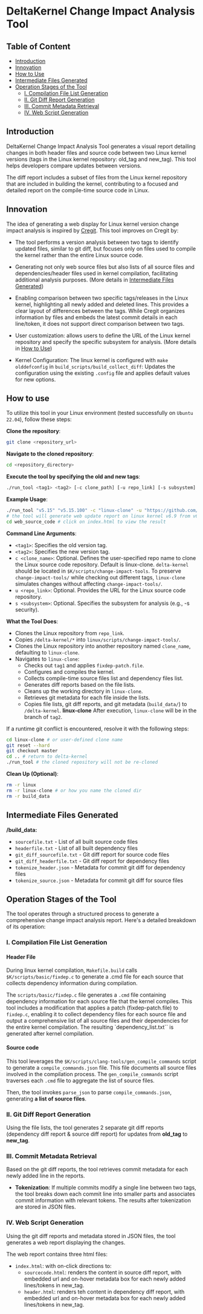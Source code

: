 # DeltaKernel Change Impact Analysis Tool

## Table of Content

- [Introduction](#introduction)
- [Innovation](#innovation)
- [How to Use](#how-to-use)
- [Intermediate Files Generated](#intermediate-files-generated)
- [Operation Stages of the Tool](#operation-stages-of-the-tool)
  - [I. Compilation File List Generation](#i-compilation-file-list-generation)
  - [II. Git Diff Report Generation](#ii-git-diff-report-generation)
  - [III. Commit Metadata Retrieval](#iii-commit-metadata-retrieval)
  - [IV. Web Script Generation](#iv-web-script-generation)

## Introduction

DeltaKernel Change Impact Analysis Tool generates a visual report detailing changes in both header files and source code between two Linux kernel versions (tags in the Linux kernel repository: old_tag and new_tag). This tool helps developers compare updates between versions.

The diff report includes a subset of files from the Linux kernel repository that are included in building the kernel, contributing to a focused and detailed report on the compile-time source code in Linux.

## Innovation

The idea of generating a web display for Linux kernel version change impact analysis is inspired by [Cregit](https://github.com/cregit/cregit). This tool improves on Cregit by:

- The tool performs a version analysis between two tags to identify updated files, similar to git diff, but focuses only on files used to compile the kernel rather than the entire Linux source code.

- Generating not only web source files but also lists of all source files and dependencies/header files used in kernel compilation, facilitating additional analysis purposes. (More details in [Intermediate Files Generated](#intermediate-files-generated))
- Enabling comparison between two specific tags/releases in the Linux kernel, highlighting all newly added and deleted lines. This provides a clear layout of differences between the tags. While Cregit organizes information by files and embeds the latest commit details in each line/token, it does not support direct comparison between two tags.
- User customization: allows users to define the URL of the Linux kernel repository and specify the specific subsystem for analysis. (More details in [How to Use](#how-to-use))
- Kernel Configuration: The linux kernel is configured with `make olddefconfig` in `build_scripts/build_collect_diff`: Updates the configuration using the existing `.config` file and applies default values for new options.

## How to use

To utilize this tool in your Linux environment (tested successfully on `Ubuntu 22.04`), follow these steps:

**Clone the repository**:

```bash
git clone <repository_url>
```

**Navigate to the cloned repository**:

```bash
cd <repository_directory>
```

**Execute the tool by specifying the old and new tags**:

```bash
./run_tool <tag1> <tag2> [-c clone_path] [-u repo_link] [-s subsystem]
```

**Example Usage**:

```bash
./run_tool "v5.15" "v5.15.100" -c "linux-clone" -u "https://github.com/torvalds/linux" -s "security"
# the tool will generate web update report on linux kernel v6.9 from v6.8 for security subsystem.
cd web_source_code # click on index.html to view the result 
```

**Command Line Arguments**:

- `<tag1>`: Specifies the old version tag.
- `<tag2>`: Specifies the new version tag.
- `c <clone_name>`: Optional. Defines the user-specified repo name to clone the Linux source code repository. Default is linux-clone. `delta-kernel` should be located in `$K/scripts/change-impact-tools`. To preserve `change-impact-tools/` while checking out different tags, `linux-clone` simulates changes without affecting `change-impact-tools/`.
- `u <repo_link>`: Optional. Provides the URL for the Linux source code repository.
- `s <subsystem>`: Optional. Specifies the subsystem for analysis (e.g., -s security).

**What the Tool Does**:

- Clones the Linux repository from `repo_link`.
- Copies `/delta-kernel/*` into `linux/scripts/change-impact-tools/`.
- Clones the Linux repository into another repository named `clone_name`, defaulting to `linux-clone`.
- Navigates to `linux-clone`:
  - Checks out `tag1` and applies `fixdep-patch.file`.
  - Configures and compiles the kernel.
  - Collects compile-time source files list and dependency files list.
  - Generates diff reports based on the file lists.
  - Cleans up the working directory in `linux-clone`.
  - Retrieves git metadata for each file inside the lists.
  - Copies file lists, git diff reports, and git metadata (`build_data/`) to `/delta-kernel`.
**linux-clone**
After execution, `linux-clone` will be in the branch of `tag2`.

If a runtime git conflict is encountered, resolve it with the following steps:

```bash
cd linux-clone # or user-defined clone name
git reset --hard
git checkout master
cd .. # return to delta-kernel
./run_tool # the cloned repository will not be re-cloned
```

**Clean Up (Optional)**:

```bash
rm -r linux
rm -r linux-clone # or how you name the cloned dir
rm -r build_data
```

## Intermediate Files Generated

**/build_data:**

- `sourcefile.txt` - List of all built source code files
- `headerfile.txt` - List of all built dependency files
- `git_diff_sourcefile.txt` - Git diff report for source code files
- `git_diff_headerfile.txt` - Git diff report for dependency files
- `tokenize_header.json` - Metadata for commit git diff for dependency files
- `tokenize_source.json` - Metadata for commit git diff for source files

## Operation Stages of the Tool

The tool operates through a structured process to generate a comprehensive change impact analysis report. Here's a detailed breakdown of its operation:

### I. Compilation File List Generation

#### Header File

During linux kernel compilation, `Makefile.build` calls `$K/scripts/basic/fixdep.c` to generate a .cmd file for each source that collects dependency information during compilation.

The `scripts/basic/fixdep.c` file generates a `.cmd` file containing dependency information for each source file that the kernel compiles. This tool includes a modification that applies a patch (fixdep-patch.file) to `fixdep.c`, enabling it to collect dependency files for each source file and output a comprehensive list of all source files and their dependencies for the entire kernel compilation. The resulting `dependency_list.txt`` is generated after kernel compilation.

#### Source code

This tool leverages the `$K/scripts/clang-tools/gen_compile_commands` script to generate a `compile_commands.json` file. This file documents all source files involved in the compilation process. The `gen_compile_commands` script traverses each `.cmd` file to aggregate the list of source files.

Then, the tool invokes `parse_json` to parse `compile_commands.json`, generating **a list of source files**.

### II. Git Diff Report Generation

Using the file lists, the tool generates 2 separate git diff reports (dependency diff report & source diff report) for updates from **old_tag** to **new_tag**.

### III. Commit Metadata Retrieval

Based on the git diff reports, the tool retrieves commit metadata for each newly added line in the reports.

- **Tokenization**: If multiple commits modify a single line between two tags, the tool breaks down each commit line into smaller parts and associates commit information with relevant tokens. The results after tokenization are stored in JSON files.

### IV. Web Script Generation

Using the git diff reports and metadata stored in JSON files, the tool generates a web report displaying the changes.

The web report contains three html files:

- `index.html`: with on-click directions to:
  - `sourcecode.html`: renders the content in source diff report, with embedded url and on-hover metadata box for each newly added lines/tokens in new_tag.
  - `header.html`: renders teh content in dependency diff report, with embedded url and on-hover metadata box for each newly added lines/tokens in new_tag.
